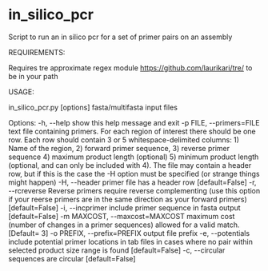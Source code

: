 # in_silico_pcr

Script to run an in silico pcr for a set of primer pairs on an assembly

REQUIREMENTS:

Requires tre approximate regex module https://github.com/laurikari/tre/ to be in your path 

USAGE:

in_silico_pcr.py [options] fasta/multifasta input files

Options:
  -h, --help            show this help message and exit
  -p FILE, --primers=FILE
                        text file containing primers. For each region of
                        interest there should be one row. Each row should
                        contain 3 or 5 whitespace-delimited columns: 1) Name
                        of the region, 2) forward primer sequence, 3) reverse
                        primer sequence 4) maximum product length (optional)
                        5) minimum product length (optional, and can only be
                        included with 4). The file may contain a header row,
                        but if this is the case the -H option must be
                        specified (or strange things might happen)
  -H, --header          primer file has a header row [default=False]
  -r, --rcreverse       Reverse primers require reverse complementing (use
                        this option if your reerse primers are in the same
                        direction as your forward primers) [default=False]
  -i, --incprimer       include primer sequence in fasta output
                        [default=False]
  -m MAXCOST, --maxcost=MAXCOST
                        maximum cost (number of changes in a primer sequences)
                        allowed for a valid match. [Default= 3]
  -o PREFIX, --prefix=PREFIX
                        output file prefix
  -e, --potentials      include potential primer locations in tab files in
                        cases where no pair within selected product size range
                        is found [default=False]
  -c, --circular        sequences are circular [default=False]

